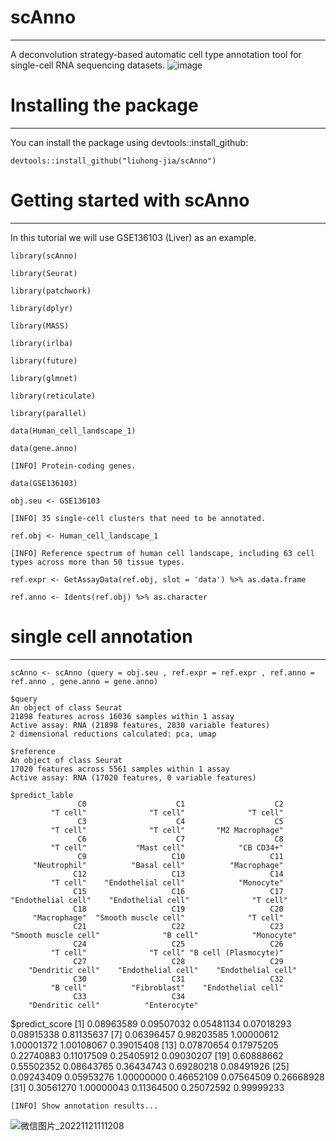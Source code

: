 # scAnno

***

A deconvolution strategy-based automatic cell type annotation tool for single-cell RNA sequencing datasets.
![image](https://user-images.githubusercontent.com/115637576/199387392-3d66fb26-e3d3-43c9-9378-04f541600e3f.png)


# Installing the package

***

You can install the package using devtools::install_github:

    devtools::install_github("liuhong-jia/scAnno")

# Getting started with scAnno

***

In this tutorial we will use GSE136103 (Liver) as an example.

    library(scAnno)
    
    library(Seurat)
    
    library(patchwork)
    
    library(dplyr)
    
    library(MASS)
    
    library(irlba)
    
    library(future)
    
    library(glmnet)
    
    library(reticulate)
    
    library(parallel)
    
    data(Human_cell_landscape_1)
    
    data(gene.anno)
    
    [INFO] Protein-coding genes.
    
    data(GSE136103)
    
    obj.seu <- GSE136103
    
    [INFO] 35 single-cell clusters that need to be annotated.
    
    ref.obj <- Human_cell_landscape_1
    
    [INFO] Reference spectrum of human cell landscape, including 63 cell types across more than 50 tissue types.
    
    ref.expr <- GetAssayData(ref.obj, slot = 'data') %>% as.data.frame
    
    ref.anno <- Idents(ref.obj) %>% as.character

# single cell annotation

***

    scAnno <- scAnno (query = obj.seu , ref.expr = ref.expr , ref.anno = ref.anno , gene.anno = gene.anno)
    
    $query
    An object of class Seurat
    21898 features across 16036 samples within 1 assay
    Active assay: RNA (21898 features, 2830 variable features)
    2 dimensional reductions calculated: pca, umap

    $reference
    An object of class Seurat
    17020 features across 5561 samples within 1 assay
    Active assay: RNA (17020 features, 0 variable features)

    $predict_lable
                   C0                    C1                    C2
             "T cell"              "T cell"              "T cell"
                   C3                    C4                    C5
             "T cell"              "T cell"       "M2 Macrophage"
                   C6                    C7                    C8
             "T cell"           "Mast cell"            "CB CD34+"
                   C9                   C10                   C11
         "Neutrophil"          "Basal cell"          "Macrophage"
                  C12                   C13                   C14
             "T cell"    "Endothelial cell"            "Monocyte"
                  C15                   C16                   C17
    "Endothelial cell"    "Endothelial cell"              "T cell"
                  C18                   C19                   C20
         "Macrophage"  "Smooth muscle cell"              "T cell"
                  C21                   C22                   C23
    "Smooth muscle cell"              "B cell"            "Monocyte"
                  C24                   C25                   C26
             "T cell"              "T cell" "B cell (Plasmocyte)"
                  C27                   C28                   C29
        "Dendritic cell"    "Endothelial cell"    "Endothelial cell"
                  C30                   C31                   C32
             "B cell"          "Fibroblast"    "Endothelial cell"
                  C33                   C34
        "Dendritic cell"          "Enterocyte"

$predict_score
 [1] 0.08963589 0.09507032 0.05481134 0.07018293 0.08915338 0.81135637
 [7] 0.06396457 0.98203585 1.00000612 1.00001372 1.00108067 0.39015408
[13] 0.07870654 0.17975205 0.22740883 0.11017509 0.25405912 0.09030207
[19] 0.60888662 0.55502352 0.08643765 0.36434743 0.69280218 0.08491926
[25] 0.09243409 0.05953276 1.00000000 0.46652109 0.07564509 0.26668928
[31] 0.30561270 1.00000043 0.11364500 0.25072592 0.99999233

    [INFO] Show annotation results...
![微信图片_20221121111208](https://user-images.githubusercontent.com/115637576/202955413-1362c778-0d2a-419f-9c12-191a63389100.png)

